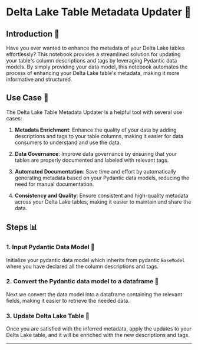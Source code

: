 # Delta Lake Table Metadata Updater 🚀

## Introduction 📜

Have you ever wanted to enhance the metadata of your Delta Lake tables effortlessly? This notebook provides a streamlined solution for updating your table's column descriptions and tags by leveraging Pydantic data models. By simply providing your data model, this notebook automates the process of enhancing your Delta Lake table's metadata, making it more informative and structured.

## Use Case 🌟

The Delta Lake Table Metadata Updater is a helpful tool with several use cases:

1. **Metadata Enrichment**: Enhance the quality of your data by adding descriptions and tags to your table columns, making it easier for data consumers to understand and use the data.

2. **Data Governance**: Improve data governance by ensuring that your tables are properly documented and labeled with relevant tags.

3. **Automated Documentation**: Save time and effort by automatically generating metadata based on your Pydantic data models, reducing the need for manual documentation.

4. **Consistency and Quality**: Ensure consistent and high-quality metadata across your Delta Lake tables, making it easier to maintain and share the data.

## Steps 📊

### 1. Input Pydantic Data Model 📝

Initialize your pydantic data model which inherits from pydantic `BaseModel` where you have declared all the column descriptions and tags.

### 2. Convert the Pydantic data model to a dataframe 🚀

Next we convert the data model into a dataframe containing the relevant fields, making it easier to retrieve the needed data.


### 3. Update Delta Lake Table 🔄

Once you are satisfied with the inferred metadata, apply the updates to your Delta Lake table, and it will be enriched with the new descriptions and tags.


---


